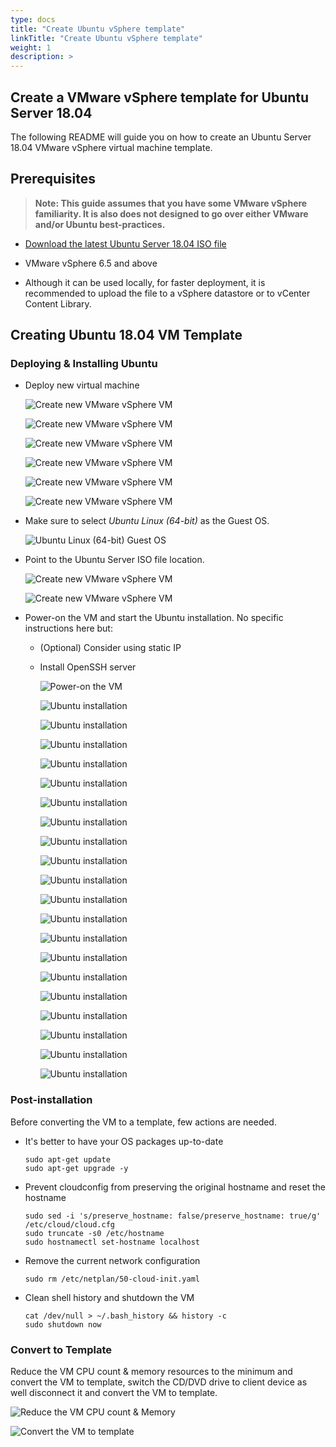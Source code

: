 ```yaml
---
type: docs
title: "Create Ubuntu vSphere template"
linkTitle: "Create Ubuntu vSphere template"
weight: 1
description: >
---
```


## Create a VMware vSphere template for Ubuntu Server 18.04

The following README will guide you on how to create an Ubuntu Server 18.04 VMware vSphere virtual machine template.

## Prerequisites

> **Note: This guide assumes that you have some VMware vSphere familiarity. It is also does not designed to go over either VMware and/or Ubuntu best-practices.**

* [Download the latest Ubuntu Server 18.04 ISO file](https://releases.ubuntu.com/18.04/)

* VMware vSphere 6.5 and above

* Although it can be used locally, for faster deployment, it is recommended to upload the file to a vSphere datastore or to vCenter Content Library.

## Creating Ubuntu 18.04 VM Template

### Deploying & Installing Ubuntu

* Deploy new virtual machine

    ![Create new VMware vSphere VM](./01.png)

    ![Create new VMware vSphere VM](./02.png)

    ![Create new VMware vSphere VM](./03.png)

    ![Create new VMware vSphere VM](./04.png)

    ![Create new VMware vSphere VM](./05.png)

    ![Create new VMware vSphere VM](./06.png)

* Make sure to select *Ubuntu Linux (64-bit)* as the Guest OS.

    ![Ubuntu Linux (64-bit) Guest OS](./07.png)

* Point to the Ubuntu Server ISO file location.

    ![Create new VMware vSphere VM](./08.png)

    ![Create new VMware vSphere VM](./09.png)

* Power-on the VM and start the Ubuntu installation. No specific instructions here but:

  * (Optional) Consider using static IP
  * Install OpenSSH server

    ![Power-on the VM](./10.png)

    ![Ubuntu installation](./11.png)

    ![Ubuntu installation](./12.png)

    ![Ubuntu installation](./13.png)

    ![Ubuntu installation](./14.png)

    ![Ubuntu installation](./15.png)

    ![Ubuntu installation](./16.png)

    ![Ubuntu installation](./17.png)

    ![Ubuntu installation](./18.png)

    ![Ubuntu installation](./19.png)

    ![Ubuntu installation](./20.png)

    ![Ubuntu installation](./21.png)

    ![Ubuntu installation](./22.png)

    ![Ubuntu installation](./23.png)

    ![Ubuntu installation](./24.png)

    ![Ubuntu installation](./25.png)

    ![Ubuntu installation](./26.png)

    ![Ubuntu installation](./27.png)

    ![Ubuntu installation](./28.png)

    ![Ubuntu installation](./29.png)

    ![Ubuntu installation](./30.png)

### Post-installation

Before converting the VM to a template, few actions are needed.

* It's better to have your OS packages up-to-date

    ```shell
    sudo apt-get update
    sudo apt-get upgrade -y
    ```

* Prevent cloudconfig from preserving the original hostname and reset the hostname

    ```shell
    sudo sed -i 's/preserve_hostname: false/preserve_hostname: true/g' /etc/cloud/cloud.cfg
    sudo truncate -s0 /etc/hostname
    sudo hostnamectl set-hostname localhost
    ```

* Remove the current network configuration

    ```shell
    sudo rm /etc/netplan/50-cloud-init.yaml
    ```

* Clean shell history and shutdown the VM

    ```shell
    cat /dev/null > ~/.bash_history && history -c
    sudo shutdown now
    ```

### Convert to Template

Reduce the VM CPU count & memory resources to the minimum and convert the VM to template, switch the CD/DVD drive to client device as well disconnect it and convert the VM to template.

![Reduce the VM CPU count & Memory](./31.png)

![Convert the VM to template](./32.png)
